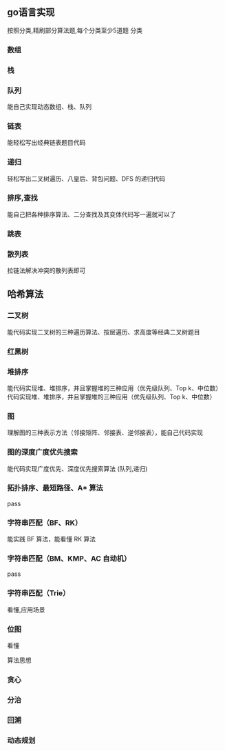 ##  go语言实现

按照分类,精刷部分算法题,每个分类至少5道题
分类
### 数组

### 栈
### 队列
能自己实现动态数组、栈、队列

### 链表
能轻松写出经典链表题目代码
### 递归
轻松写出二叉树遍历、八皇后、背包问题、DFS 的递归代码
### 排序,查找
能自己把各种排序算法、二分查找及其变体代码写一遍就可以了
### 跳表
### 散列表
拉链法解决冲突的散列表即可
## 哈希算法
### 二叉树
能代码实现二叉树的三种遍历算法、按层遍历、求高度等经典二叉树题目
### 红黑树
### 堆排序
能代码实现堆、堆排序，并且掌握堆的三种应用（优先级队列、Top k、中位数）
代码实现堆、堆排序，并且掌握堆的三种应用（优先级队列、Top k、中位数）

### 图
理解图的三种表示方法（邻接矩阵、邻接表、逆邻接表），能自己代码实现
### 图的深度广度优先搜索
能代码实现广度优先、深度优先搜索算法 (队列,递归)
### 拓扑排序、最短路径、A* 算法
pass
### 字符串匹配（BF、RK）
能实践 BF 算法，能看懂 RK 算法
### 字符串匹配（BM、KMP、AC 自动机）
pass
### 字符串匹配（Trie）
看懂,应用场景
### 位图
看懂


算法思想
### 贪心
### 分治
### 回溯
### 动态规划

